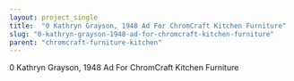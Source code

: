 ```yaml
---
layout: project_single
title:  "0 Kathryn Grayson, 1948 Ad For ChromCraft Kitchen Furniture"
slug: "0-kathryn-grayson-1948-ad-for-chromcraft-kitchen-furniture"
parent: "chromcraft-furniture-kitchen"
---
```

0 Kathryn Grayson, 1948 Ad For ChromCraft Kitchen Furniture
